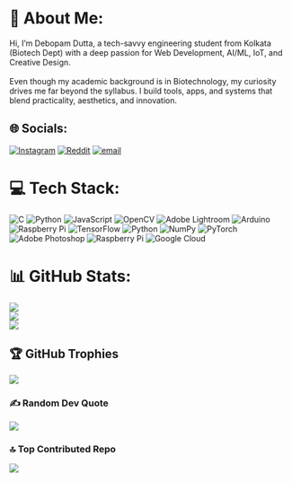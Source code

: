 # 💫 About Me:
Hi, I’m Debopam Dutta, a tech-savvy engineering student from Kolkata (Biotech Dept) with a deep passion for Web Development, AI/ML, IoT, and Creative Design.<br><br>Even though my academic background is in Biotechnology, my curiosity drives me far beyond the syllabus. I build tools, apps, and systems that blend practicality, aesthetics, and innovation.


## 🌐 Socials:
[![Instagram](https://img.shields.io/badge/Instagram-%23E4405F.svg?logo=Instagram&logoColor=white)](https://instagram.com/dutta_debopam) [![Reddit](https://img.shields.io/badge/Reddit-%23FF4500.svg?logo=Reddit&logoColor=white)](https://reddit.com/user/ProxyMaster456789) [![email](https://img.shields.io/badge/Email-D14836?logo=gmail&logoColor=white)](mailto:debopamdutta99@gmail.com) 

# 💻 Tech Stack:
![C](https://img.shields.io/badge/c-%2300599C.svg?style=flat&logo=c&logoColor=white) ![Python](https://img.shields.io/badge/python-3670A0?style=flat&logo=python&logoColor=ffdd54) ![JavaScript](https://img.shields.io/badge/javascript-%23323330.svg?style=flat&logo=javascript&logoColor=%23F7DF1E) ![OpenCV](https://img.shields.io/badge/opencv-%23white.svg?style=flat&logo=opencv&logoColor=white) ![Adobe Lightroom](https://img.shields.io/badge/Adobe%20Lightroom-31A8FF.svg?style=flat&logo=Adobe%20Lightroom&logoColor=white) ![Arduino](https://img.shields.io/badge/-Arduino-00979D?style=flat&logo=Arduino&logoColor=white) ![Raspberry Pi](https://img.shields.io/badge/-Raspberry_Pi-C51A4A?style=flat&logo=Raspberry-Pi) ![TensorFlow](https://img.shields.io/badge/TensorFlow-%23FF6F00.svg?style=flat&logo=TensorFlow&logoColor=white) ![Python](https://img.shields.io/badge/python-3670A0?style=flat&logo=python&logoColor=ffdd54) ![NumPy](https://img.shields.io/badge/numpy-%23013243.svg?style=flat&logo=numpy&logoColor=white) ![PyTorch](https://img.shields.io/badge/PyTorch-%23EE4C2C.svg?style=flat&logo=PyTorch&logoColor=white) ![Adobe Photoshop](https://img.shields.io/badge/adobe%20photoshop-%2331A8FF.svg?style=flat&logo=adobe%20photoshop&logoColor=white) ![Raspberry Pi](https://img.shields.io/badge/-Raspberry_Pi-C51A4A?style=flat&logo=Raspberry-Pi) ![Google Cloud](https://img.shields.io/badge/GoogleCloud-%234285F4.svg?style=flat&logo=google-cloud&logoColor=white)
# 📊 GitHub Stats:
![](https://github-readme-stats.vercel.app/api?username=proxymaster356&theme=shadow_blue&hide_border=false&include_all_commits=false&count_private=false)<br/>
![](https://nirzak-streak-stats.vercel.app/?user=proxymaster356&theme=shadow_blue&hide_border=false)<br/>
![](https://github-readme-stats.vercel.app/api/top-langs/?username=proxymaster356&theme=shadow_blue&hide_border=false&include_all_commits=false&count_private=false&layout=compact)

## 🏆 GitHub Trophies
![](https://github-profile-trophy.vercel.app/?username=proxymaster356&theme=radical&no-frame=false&no-bg=true&margin-w=4)

### ✍️ Random Dev Quote
![](https://quotes-github-readme.vercel.app/api?type=vetical&theme=merko)

### 🔝 Top Contributed Repo
![](https://github-contributor-stats.vercel.app/api?username=proxymaster356&limit=5&theme=radical&combine_all_yearly_contributions=true)

<!-- Proudly created with GPRM ( https://gprm.itsvg.in ) -->
